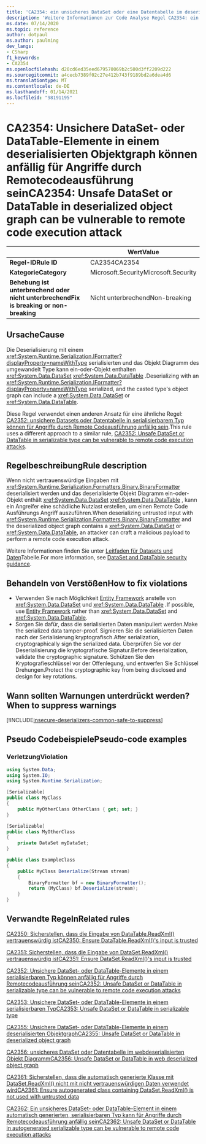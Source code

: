 ```yaml
---
title: 'CA2354: ein unsicheres DataSet oder eine Datentabelle im deserialisierten Objekt Diagramm kann für Angriffe durch Remote Codeausführung anfällig sein (Code Analyse).'
description: 'Weitere Informationen zur Code Analyse Regel CA2354: ein unsicheres DataSet oder eine Datentabelle im deserialisierten Objekt Diagramm kann für Angriffe durch Remote Codeausführung anfällig sein.'
ms.date: 07/14/2020
ms.topic: reference
author: dotpaul
ms.author: paulming
dev_langs:
- CSharp
f1_keywords:
- CA2354
ms.openlocfilehash: d20cd6ed35eed679570069b2c500d3ff2209d222
ms.sourcegitcommit: a4cecb7389f02c27e412b743f9189bd2a6dea4d6
ms.translationtype: MT
ms.contentlocale: de-DE
ms.lasthandoff: 01/14/2021
ms.locfileid: "98191195"
---
```

# <a name="ca2354-unsafe-dataset-or-datatable-in-deserialized-object-graph-can-be-vulnerable-to-remote-code-execution-attack"></a><span data-ttu-id="38f9e-103">CA2354: Unsichere DataSet- oder DataTable-Elemente in einem deserialisierten Objektgraph können anfällig für Angriffe durch Remotecodeausführung sein</span><span class="sxs-lookup"><span data-stu-id="38f9e-103">CA2354: Unsafe DataSet or DataTable in deserialized object graph can be vulnerable to remote code execution attack</span></span>

| | <span data-ttu-id="38f9e-104">Wert</span><span class="sxs-lookup"><span data-stu-id="38f9e-104">Value</span></span> |
|-|-|
| <span data-ttu-id="38f9e-105">**Regel-ID**</span><span class="sxs-lookup"><span data-stu-id="38f9e-105">**Rule ID**</span></span> |<span data-ttu-id="38f9e-106">CA2354</span><span class="sxs-lookup"><span data-stu-id="38f9e-106">CA2354</span></span>|
| <span data-ttu-id="38f9e-107">**Kategorie**</span><span class="sxs-lookup"><span data-stu-id="38f9e-107">**Category**</span></span> |<span data-ttu-id="38f9e-108">Microsoft.Security</span><span class="sxs-lookup"><span data-stu-id="38f9e-108">Microsoft.Security</span></span>|
| <span data-ttu-id="38f9e-109">**Behebung ist unterbrechend oder nicht unterbrechend**</span><span class="sxs-lookup"><span data-stu-id="38f9e-109">**Fix is breaking or non-breaking**</span></span> |<span data-ttu-id="38f9e-110">Nicht unterbrechend</span><span class="sxs-lookup"><span data-stu-id="38f9e-110">Non-breaking</span></span>|

## <a name="cause"></a><span data-ttu-id="38f9e-111">Ursache</span><span class="sxs-lookup"><span data-stu-id="38f9e-111">Cause</span></span>

<span data-ttu-id="38f9e-112">Die Deserialisierung mit einem <xref:System.Runtime.Serialization.IFormatter?displayProperty=nameWithType> serialisierten und das Objekt Diagramm des umgewandelt Type kann ein-oder-Objekt enthalten <xref:System.Data.DataSet> <xref:System.Data.DataTable> .</span><span class="sxs-lookup"><span data-stu-id="38f9e-112">Deserializing with an <xref:System.Runtime.Serialization.IFormatter?displayProperty=nameWithType> serialized, and the casted type's object graph can include a <xref:System.Data.DataSet> or <xref:System.Data.DataTable>.</span></span>

<span data-ttu-id="38f9e-113">Diese Regel verwendet einen anderen Ansatz für eine ähnliche Regel: [CA2352: unsichere Datasets oder Datentabelle in serialisierbarem Typ können für Angriffe durch Remote Codeausführung anfällig sein](ca2352.md).</span><span class="sxs-lookup"><span data-stu-id="38f9e-113">This rule uses a different approach to a similar rule, [CA2352: Unsafe DataSet or DataTable in serializable type can be vulnerable to remote code execution attacks](ca2352.md).</span></span>

## <a name="rule-description"></a><span data-ttu-id="38f9e-114">Regelbeschreibung</span><span class="sxs-lookup"><span data-stu-id="38f9e-114">Rule description</span></span>

<span data-ttu-id="38f9e-115">Wenn nicht vertrauenswürdige Eingaben mit <xref:System.Runtime.Serialization.Formatters.Binary.BinaryFormatter> deserialisiert werden und das deserialisierte Objekt Diagramm ein-oder-Objekt enthält <xref:System.Data.DataSet> <xref:System.Data.DataTable> , kann ein Angreifer eine schädliche Nutzlast erstellen, um einen Remote Code Ausführungs Angriff auszuführen.</span><span class="sxs-lookup"><span data-stu-id="38f9e-115">When deserializing untrusted input with <xref:System.Runtime.Serialization.Formatters.Binary.BinaryFormatter> and the deserialized object graph contains a <xref:System.Data.DataSet> or <xref:System.Data.DataTable>, an attacker can craft a malicious payload to perform a remote code execution attack.</span></span>

<span data-ttu-id="38f9e-116">Weitere Informationen finden Sie unter [Leitfaden für Datasets und Daten](../../../framework/data/adonet/dataset-datatable-dataview/security-guidance.md)Tabelle.</span><span class="sxs-lookup"><span data-stu-id="38f9e-116">For more information, see [DataSet and DataTable security guidance](../../../framework/data/adonet/dataset-datatable-dataview/security-guidance.md).</span></span>

## <a name="how-to-fix-violations"></a><span data-ttu-id="38f9e-117">Behandeln von Verstößen</span><span class="sxs-lookup"><span data-stu-id="38f9e-117">How to fix violations</span></span>

- <span data-ttu-id="38f9e-118">Verwenden Sie nach Möglichkeit [Entity Framework](/ef/) anstelle von <xref:System.Data.DataSet> und <xref:System.Data.DataTable> .</span><span class="sxs-lookup"><span data-stu-id="38f9e-118">If possible, use [Entity Framework](/ef/) rather than <xref:System.Data.DataSet> and <xref:System.Data.DataTable>.</span></span>
- <span data-ttu-id="38f9e-119">Sorgen Sie dafür, dass die serialisierten Daten manipuliert werden.</span><span class="sxs-lookup"><span data-stu-id="38f9e-119">Make the serialized data tamper-proof.</span></span> <span data-ttu-id="38f9e-120">Signieren Sie die serialisierten Daten nach der Serialisierung kryptografisch.</span><span class="sxs-lookup"><span data-stu-id="38f9e-120">After serialization, cryptographically sign the serialized data.</span></span> <span data-ttu-id="38f9e-121">Überprüfen Sie vor der Deserialisierung die kryptografische Signatur.</span><span class="sxs-lookup"><span data-stu-id="38f9e-121">Before deserialization, validate the cryptographic signature.</span></span> <span data-ttu-id="38f9e-122">Schützen Sie den Kryptografieschlüssel vor der Offenlegung, und entwerfen Sie Schlüssel Drehungen.</span><span class="sxs-lookup"><span data-stu-id="38f9e-122">Protect the cryptographic key from being disclosed and design for key rotations.</span></span>

## <a name="when-to-suppress-warnings"></a><span data-ttu-id="38f9e-123">Wann sollten Warnungen unterdrückt werden?</span><span class="sxs-lookup"><span data-stu-id="38f9e-123">When to suppress warnings</span></span>

[!INCLUDE[insecure-deserializers-common-safe-to-suppress](~/includes/code-analysis/insecure-deserializers-common-safe-to-suppress.md)]

## <a name="pseudo-code-examples"></a><span data-ttu-id="38f9e-124">Pseudo Codebeispiele</span><span class="sxs-lookup"><span data-stu-id="38f9e-124">Pseudo-code examples</span></span>

### <a name="violation"></a><span data-ttu-id="38f9e-125">Verletzung</span><span class="sxs-lookup"><span data-stu-id="38f9e-125">Violation</span></span>

```csharp
using System.Data;
using System.IO;
using System.Runtime.Serialization;

[Serializable]
public class MyClass
{
    public MyOtherClass OtherClass { get; set; }
}

[Serializable]
public class MyOtherClass
{
    private DataSet myDataSet;
}

public class ExampleClass
{
    public MyClass Deserialize(Stream stream)
    {
        BinaryFormatter bf = new BinaryFormatter();
        return (MyClass) bf.Deserialize(stream);
    }
}
```

## <a name="related-rules"></a><span data-ttu-id="38f9e-126">Verwandte Regeln</span><span class="sxs-lookup"><span data-stu-id="38f9e-126">Related rules</span></span>

[<span data-ttu-id="38f9e-127">CA2350: Sicherstellen, dass die Eingabe von DataTable.ReadXml() vertrauenswürdig ist</span><span class="sxs-lookup"><span data-stu-id="38f9e-127">CA2350: Ensure DataTable.ReadXml()'s input is trusted</span></span>](ca2350.md)

[<span data-ttu-id="38f9e-128">CA2351: Sicherstellen, dass die Eingabe von DataSet.ReadXml() vertrauenswürdig ist</span><span class="sxs-lookup"><span data-stu-id="38f9e-128">CA2351: Ensure DataSet.ReadXml()'s input is trusted</span></span>](ca2351.md)

[<span data-ttu-id="38f9e-129">CA2352: Unsichere DataSet- oder DataTable-Elemente in einem serialisierbaren Typ können anfällig für Angriffe durch Remotecodeausführung sein</span><span class="sxs-lookup"><span data-stu-id="38f9e-129">CA2352: Unsafe DataSet or DataTable in serializable type can be vulnerable to remote code execution attacks</span></span>](ca2352.md)

[<span data-ttu-id="38f9e-130">CA2353: Unsichere DataSet- oder DataTable-Elemente in einem serialisierbaren Typ</span><span class="sxs-lookup"><span data-stu-id="38f9e-130">CA2353: Unsafe DataSet or DataTable in serializable type</span></span>](ca2353.md)

[<span data-ttu-id="38f9e-131">CA2355: Unsichere DataSet- oder DataTable-Elemente in einem deserialisierten Objektgraph</span><span class="sxs-lookup"><span data-stu-id="38f9e-131">CA2355: Unsafe DataSet or DataTable in deserialized object graph</span></span>](ca2355.md)

[<span data-ttu-id="38f9e-132">CA2356: unsicheres DataSet oder Datentabelle im webdeserialisierten Objekt Diagramm</span><span class="sxs-lookup"><span data-stu-id="38f9e-132">CA2356: Unsafe DataSet or DataTable in web deserialized object graph</span></span>](ca2356.md)

[<span data-ttu-id="38f9e-133">CA2361: Sicherstellen, dass die automatisch generierte Klasse mit DataSet.ReadXml() nicht mit nicht vertrauenswürdigen Daten verwendet wird</span><span class="sxs-lookup"><span data-stu-id="38f9e-133">CA2361: Ensure autogenerated class containing DataSet.ReadXml() is not used with untrusted data</span></span>](ca2361.md)

[<span data-ttu-id="38f9e-134">CA2362: Ein unsicheres DataSet- oder DataTable-Element in einem automatisch generierten, serialisierbaren Typ kann für Angriffe durch Remotecodeausführung anfällig sein</span><span class="sxs-lookup"><span data-stu-id="38f9e-134">CA2362: Unsafe DataSet or DataTable in autogenerated serializable type can be vulnerable to remote code execution attacks</span></span>](ca2362.md)
